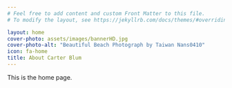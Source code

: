 ```yaml
---
# Feel free to add content and custom Front Matter to this file.
# To modify the layout, see https://jekyllrb.com/docs/themes/#overriding-theme-defaults

layout: home
cover-photo: assets/images/bannerHD.jpg
cover-photo-alt: "Beautiful Beach Photograph by Taiwan Nans0410"
icon: fa-home
title: About Carter Blum
---
```



This is the home page.